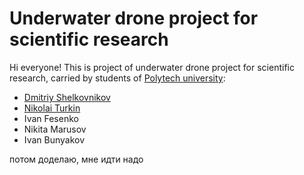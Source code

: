 # Underwater drone project for scientific research
Hi everyone! This is project of underwater drone project for scientific research, carried by students of [Polytech university](https://english.spbstu.ru/):
* [Dmitriy Shelkovnikov](https://github.com/dimkashelk)
* [Nikolai Turkin](https://github.com/urlagushka)
* Ivan Fesenko
* Nikita Marusov
* Ivan Bunyakov

потом доделаю, мне идти надо
